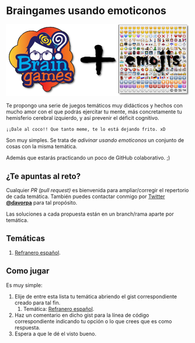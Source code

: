 # Braingames usando emoticonos

![Braingames + emojis](./assets/project-banner.png)

Te propongo una serie de juegos temáticos muy didácticos y hechos con mucho amor con el que podrás ejercitar tu mente, más concretamente tu hemisferio cerebral izquierdo, y así prevenir el déficit cognitivo.

    ¡¡Dale al coco!! Que tanto meme, te lo está dejando frito. xD

Son muy simples. Se trata de *adivinar usando emoticonos* un conjunto de cosas con la misma temática.

Además que estarás practicando un poco de GitHub colaborativo. ;)

## ¿Te apuntas al reto?

Cualquier *PR (pull request)* es bienvenida para ampliar/corregir el repertorio de cada temática. También puedes contactar conmigo por [Twitter](http://twitter.com/davorpa) **[@davorpa](http://twitter.com/davorpa)** para tal propósito.

Las soluciones a cada propuesta están en un branch/rama aparte por temática.

## Temáticas

1. [Refranero español](./refranes/).

## Como jugar

Es muy simple:

1. Elije de entre esta lista tu temática abriendo el gist correspondiente creado para tal fin.
   1. Temática: [Refranero español](https://gist.github.com/davorpa/044a82bea0b399ebf9ed8cf1db2fe5f6).
2. Haz un comentario en dicho gist para la línea de código correspondiente indicando tu opción o lo que crees que es como respuesta.
3. Espera a que le dé el visto bueno.
